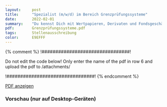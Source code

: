 ```yaml
---
layout:     post
title:      "Spezialist (m/w/d) im Bereich Grenzprüfungssysteme"
date:       2022-02-01
summary:    "Du kennst Dich mit Wertpapieren, Derivaten und Fondsgeschäften aus? Außerdem besitzt Du ein hohes Maß an Engagement und Leistungsbereitschaft? Dann suchen wir Dich als Spezialisten (m/w/d) für Grenzprüfungssysteme."
pdf:        Grenzprüfungssysteme.pdf
tags:       Stellenausschreibung
color:      E9EFFF
---
```


{% comment %}
!################################!

Do not edit the code below! Only enter the name of the pdf in row 6 and upload the pdf to /attachments/

!################################!
{% endcomment %}

<a class="btn btn-primary" href="{{ site.url }}/attachments/{{page.pdf}}">PDF anzeigen</a>

<h3>Vorschau (nur auf Desktop-Geräten)</h3>
<div class="d-none d-sm-block">
    <object data="{{ site.url }}/attachments/{{page.pdf}}" width="100%" height="1010" type='application/pdf'>
    </object>
</div>
